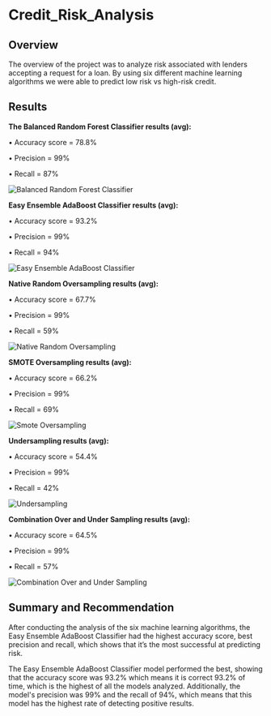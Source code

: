 # Credit_Risk_Analysis

## Overview
The overview of the project was to analyze risk associated with lenders accepting a request for a loan. By using six different machine learning algorithms we were able to predict low risk vs high-risk credit. 

## Results

**The Balanced Random Forest Classifier results (avg):**

•	Accuracy score = 78.8%

•	Precision = 99%

•	Recall = 87%

![Balanced Random Forest Classifier](https://user-images.githubusercontent.com/118132063/228430366-1b6e9206-2c79-4d03-837c-34ac6ac4b67e.png)

**Easy Ensemble AdaBoost Classifier results (avg):**

•	Accuracy score = 93.2%

•	Precision = 99%

•	Recall = 94%

![Easy Ensemble AdaBoost Classifier](https://user-images.githubusercontent.com/118132063/228432054-a32291df-89c1-4b61-bd02-121aefa5d36e.png)

**Native Random Oversampling results (avg):**

•	Accuracy score = 67.7%

•	Precision = 99%

•	Recall = 59%

![Native Random Oversampling](https://user-images.githubusercontent.com/118132063/228732589-a70a6f8f-0d1d-49e3-8f46-762ed980d499.png)

**SMOTE Oversampling results (avg):**

•	Accuracy score = 66.2%

•	Precision = 99%

•	Recall = 69%

![Smote Oversampling](https://user-images.githubusercontent.com/118132063/228733101-ec111164-23c7-49a4-b2f5-87ea7dc814f2.png)

**Undersampling results (avg):**

•	Accuracy score = 54.4%

•	Precision = 99%

•	Recall = 42%

![Undersampling](https://user-images.githubusercontent.com/118132063/228733505-14dfd8cc-9404-4abc-9d09-3a2683107e2c.png)

**Combination Over and Under Sampling results (avg):**

•	Accuracy score = 64.5%

•	Precision = 99%

•	Recall = 57%

![Combination Over and Under Sampling](https://user-images.githubusercontent.com/118132063/228733610-3219c3c9-e807-441b-b9e8-b2db0aa0d595.png)

## Summary and Recommendation

After conducting the analysis of the six machine learning algorithms, the Easy Ensemble AdaBoost Classifier had the highest accuracy score, best precision and recall, which shows that it’s the most successful at predicting risk. 

The Easy Ensemble AdaBoost Classifier model performed the best, showing that the accuracy score was 93.2% which means it is correct 93.2% of time, which is the highest of all the models analyzed. Additionally, the model's precision was 99% and the recall of 94%, which means that this model has the highest rate of detecting positive results. 



